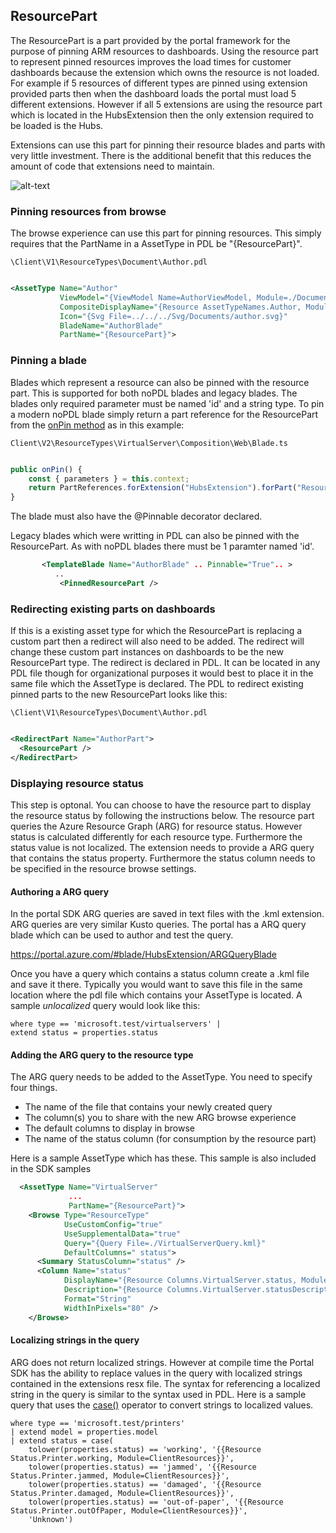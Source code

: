 <a name="resourcepart"></a>
## ResourcePart

The ResourcePart is a part provided by the portal framework for the purpose of pinning ARM resources to dashboards.  Using the resource part to represent pinned resources improves the load times for customer dashboards because the extension which owns the resource is not loaded. For example if 5 resources of different types are pinned using extension provided parts then when the dashboard loads the portal must load 5 different extensions.   However if all 5 extensions are using the resource part which is located in the HubsExtension then the only extension required to be loaded is the Hubs.

Extensions can use this part for pinning their resource blades and parts with very little investment. There is the additional benefit that this reduces the amount of code that extensions need to maintain.

![alt-text](../media/top-extensions-parts-resourcepart/resourcePart.PNG "Resource Part")

<a name="resourcepart-pinning-resources-from-browse"></a>
### Pinning resources from browse

The browse experience can use this part for pinning resources.   This simply requires that the PartName in a AssetType in PDL be "{ResourcePart}".

`\Client\V1\ResourceTypes\Document\Author.pdl`

```xml

<AssetType Name="Author"
           ViewModel="{ViewModel Name=AuthorViewModel, Module=./Document/AssetViewModels/AuthorViewModel}"
           CompositeDisplayName="{Resource AssetTypeNames.Author, Module=ClientResources}"
           Icon="{Svg File=../../../Svg/Documents/author.svg}"
           BladeName="AuthorBlade"
           PartName="{ResourcePart}">

```


<a name="resourcepart-pinning-a-blade"></a>
### Pinning a blade

Blades which represent a resource can also be pinned with the resource part.  This is supported for both noPDL blades and legacy blades.  The blades only required parameter must be named 'id' and a string type.  To pin a modern noPDL blade simply return a part reference for the ResourcePart from the [onPin method](top-blades-advanced.md#making-your-blade-pinnable-to-a-dashboard) as in this example:

`Client\V2\ResourceTypes\VirtualServer\Composition\Web\Blade.ts`

```typescript

public onPin() {
    const { parameters } = this.context;
    return PartReferences.forExtension("HubsExtension").forPart("ResourcePart").createReference({ parameters: parameters });
}

```

The blade must also have the @Pinnable decorator declared.

Legacy blades which were writting in PDL can also be pinned with the ResourcePart.  As with noPDL blades there must be 1 paramter named 'id'.

```xml
       <TemplateBlade Name="AuthorBlade" .. Pinnable="True".. >
          ..
           <PinnedResourcePart />
```

<a name="resourcepart-redirecting-existing-parts-on-dashboards"></a>
### Redirecting existing parts on dashboards

If this is a existing asset type for which the ResourcePart is replacing a custom part then a redirect will also need to be added.   The redirect will change these custom part instances on dashboards to be the new ResourcePart type.  The redirect is declared in PDL.   It can be located in any PDL file though for organizational purposes it would best to place it in the same file which the AssetType is declared.   The PDL to redirect existing pinned parts to the new ResourcePart looks like this:

`\Client\V1\ResourceTypes\Document\Author.pdl`

```xml

<RedirectPart Name="AuthorPart">
  <ResourcePart />
</RedirectPart>

```

<a name="resourcepart-displaying-resource-status"></a>
### Displaying resource status

This step is optonal.  You can choose to have the resource part to display the resource status by following the instructions below.  The resource part queries the Azure Resource Graph (ARG) for resource status.  However status is calculated differently for each resource type.   Furthermore the status value is not localized.   The extension needs to provide a ARG query that contains the status property.  Furthermore the status column needs to be specified in the resource browse settings.

<a name="resourcepart-displaying-resource-status-authoring-a-arg-query"></a>
#### Authoring a ARG query

In the portal SDK ARG queries are saved in text files with the .kml extension.  ARG queries are very similar Kusto queries.  The portal has a ARQ query blade which can be used to author and test the query.

https://portal.azure.com/#blade/HubsExtension/ARGQueryBlade

Once you have a query which contains a status column create a .kml file and save it there.  Typically you would want to save this file in the same location where the pdl file which contains your AssetType is located.  A sample *unlocalized* query would look like this:

```
where type == 'microsoft.test/virtualservers' |
extend status = properties.status
```

<a name="resourcepart-displaying-resource-status-adding-the-arg-query-to-the-resource-type"></a>
#### Adding the ARG query to the resource type

The ARG query needs to be added to the AssetType.   You need to specify four things.

* The name of the file that contains your newly created query
* The column(s) you to share with the new ARG browse experience
* The default columns to display in browse
* The name of the status column (for consumption by the resource part)

Here is a sample AssetType which has these.   This sample is also included in the SDK samples

```xml
  <AssetType Name="VirtualServer"
             ...
             PartName="{ResourcePart}">
    <Browse Type="ResourceType"
            UseCustomConfig="true"
            UseSupplementalData="true"
            Query="{Query File=./VirtualServerQuery.kml}"
            DefaultColumns=" status">
      <Summary StatusColumn="status" />
      <Column Name="status"
            DisplayName="{Resource Columns.VirtualServer.status, Module=ClientResources}"
            Description="{Resource Columns.VirtualServer.statusDescription, Module=ClientResources}"
            Format="String"
            WidthInPixels="80" />
    </Browse>
```

<a name="resourcepart-displaying-resource-status-localizing-strings-in-the-query"></a>
#### Localizing strings in the query

ARG does not return localized strings.   However at compile time the Portal SDK has the ability to replace values in the query with localized strings contained in the extensions resx file. The syntax for referencing a localized string in the query is similar to the syntax used in PDL.   Here is a sample query that uses the [case()](https://kusto.azurewebsites.net/docs/query/casefunction.html) operator to convert strings to localized values.

```
where type == 'microsoft.test/printers'
| extend model = properties.model
| extend status = case(
    tolower(properties.status) == 'working', '{{Resource Status.Printer.working, Module=ClientResources}}',
    tolower(properties.status) == 'jammed', '{{Resource Status.Printer.jammed, Module=ClientResources}}',
    tolower(properties.status) == 'damaged', '{{Resource Status.Printer.damaged, Module=ClientResources}}',
    tolower(properties.status) == 'out-of-paper', '{{Resource Status.Printer.outOfPaper, Module=ClientResources}}',
    'Unknown')
```

